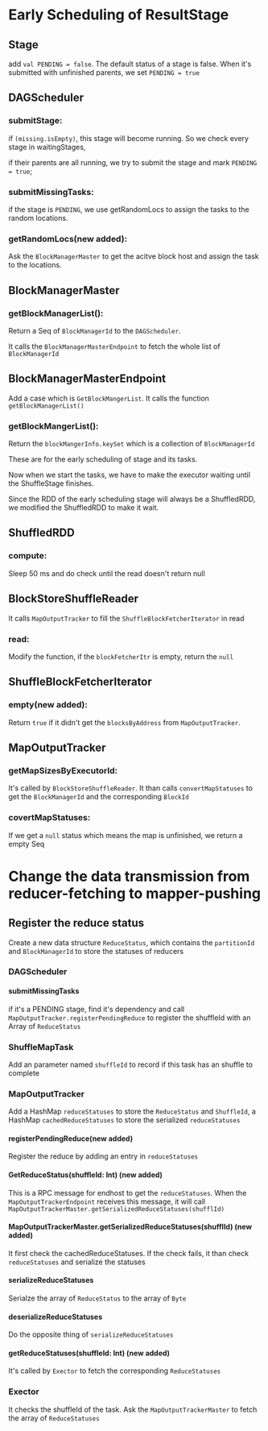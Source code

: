 # Early Scheduling of ResultStage

## Stage
add `val PENDING = false`. The default status of a stage is false. When it's submitted with unfinished parents, we set `PENDING = true`

## DAGScheduler
### submitStage: 
if `(missing.isEmpty)`, this stage will become running. So we check every stage in waitingStages, 

if their parents are all running, we try to submit the stage and mark `PENDING = true`;
### submitMissingTasks: 
if the stage is `PENDING`, we use getRandomLocs to assign the tasks to the random locations.
### getRandomLocs(new added): 
Ask the `BlockManagerMaster` to get the acitve block host and assign the task to the locations.

## BlockManagerMaster
### getBlockManagerList(): 
Return a Seq of `BlockManagerId` to the `DAGScheduler`.

It calls the `BlockManagerMasterEndpoint` to fetch the whole list of `BlockManagerId`

## BlockManagerMasterEndpoint
Add a case which is `GetBlockMangerList`. It calls the function `getBlockManagerList()`
### getBlockMangerList(): 
Return the `blockMangerInfo.keySet` which is a collection of `BlockManagerId`


These are for the early scheduling of stage and its tasks.

Now when we start the tasks, we have to make the executor waiting until the ShuffleStage finishes.

Since the RDD of the early scheduling stage will always be a ShuffledRDD, we modified the ShuffledRDD to make it wait.

## ShuffledRDD
### compute: 
Sleep 50 ms and do check until the read doesn't return null
## BlockStoreShuffleReader
It calls `MapOutputTracker` to fill the `ShuffleBlockFetcherIterator` in read
### read:
Modify the function, if the `blockFetcherItr` is empty, return the `null`

## ShuffleBlockFetcherIterator
### empty(new added): 
Return `true` if it didn't get the `blocksByAddress` from `MapOutputTracker`. 

## MapOutputTracker
### getMapSizesByExecutorId: 
It's called by `BlockStoreShuffleReader`. It than calls `convertMapStatuses` to get the `BlockManagerId` and the corresponding `BlockId` 
### covertMapStatuses: 
If we get a `null` status which means the map is unfinished, we return a empty Seq


# Change the data transmission from reducer-fetching to mapper-pushing

## Register the reduce status

Create a new data structure `ReduceStatus`, which contains the `partitionId` and `BlockManagerId` to store the statuses of reducers

### DAGScheduler
#### submitMissingTasks
if it's a PENDING stage, find it's dependency and call `MapOutputTracker.registerPendingReduce` to register the shuffleId with an Array of `ReduceStatus`

### ShuffleMapTask
Add an parameter named `shuffleId` to record if this task has an shuffle to complete

### MapOutputTracker
Add a HashMap `reduceStatuses` to store the `ReduceStatus` and `ShuffleId`, a HashMap `cachedReduceStatuses` to store the serialized `reduceStatuses`
#### registerPendingReduce(new added)
Register the reduce by adding an entry in `reduceStatuses`
#### GetReduceStatus(shuffleId: Int) (new added)
This is a RPC message for endhost to get the `reduceStatuses`. When the `MapOutputTrackerEndpoint` receives this message, it will call `MapOutputTrackerMaster.getSerializedReduceStatuses(shufflId)`
#### MapOutputTrackerMaster.getSerializedReduceStatuses(shufflId) (new added)
It first check the cachedReduceStatuses. If the check fails, it than check `reduceStatuses` and serialize the statuses
#### serializeReduceStatuses
Serialze the array of `ReduceStatus` to the array of `Byte`
#### deserializeReduceStatuses
Do the opposite thing of `serializeReduceStatuses`
#### getReduceStatuses(shuffleId: Int) (new added)
It's called by `Exector` to fetch the corresponding `ReduceStatuses`

### Exector
It checks the shuffleId of the task. Ask the `MapOutputTrackerMaster` to fetch the array of `ReduceStatuses`

